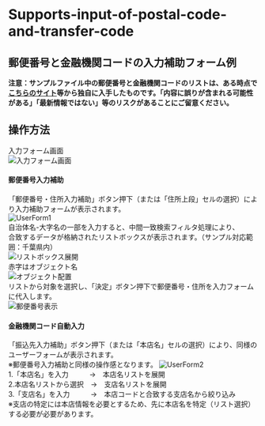 # Supports-input-of-postal-code-and-transfer-code
## 郵便番号と金融機関コードの入力補助フォーム例
**注意：サンプルファイル中の郵便番号と金融機関コードのリストは、ある時点で[こちらのサイト](https://www.post.japanpost.jp/zipcode/download.html)等から独自に入手したものです。「内容に誤りが含まれる可能性がある」「最新情報ではない」等のリスクがあることにご留意ください。**
## 操作方法
入力フォーム画面  
![入力フォーム画面](https://github.com/takayuki818/Supports-input-of-postal-code-and-transfer-code/assets/147408435/2badc5e3-df93-4c25-9551-16c8456a3d74)  
#### 郵便番号入力補助
「郵便番号・住所入力補助」ボタン押下（または「住所上段」セルの選択）により入力補助フォームが表示されます。  
![UserForm1](https://github.com/takayuki818/Supports-input-of-postal-code-and-transfer-code/assets/147408435/4ead9bef-2ebf-4ff2-b86a-f160ab728706)  
自治体名-大字名の一部を入力すると、中間一致検索フィルタ処理により、  
合致するデータが格納されたリストボックスが表示されます。（サンプル対応範囲：千葉県内）  
![リストボックス展開](https://github.com/takayuki818/Supports-input-of-postal-code-and-transfer-code/assets/147408435/53330b7c-b924-4491-8762-7bb86cbfafe7)  
赤字はオブジェクト名  
![オブジェクト配置](https://github.com/takayuki818/Supports-input-of-postal-code-and-transfer-code/assets/147408435/03baa3e9-2601-4398-90be-896bc50402fb)  
リストから対象を選択し、「決定」ボタン押下で郵便番号・住所を入力フォームに代入します。  
![郵便番号表示](https://github.com/takayuki818/Supports-input-of-postal-code-and-transfer-code/assets/147408435/1a56e355-edb4-4224-96f1-5e0ef2d2a94d)  
#### 金融機関コード自動入力
「振込先入力補助」ボタン押下（または「本店名」セルの選択）により、同様のユーザーフォームが表示されます。  
※郵便番号入力補助と同様の操作感となります。
![UserForm2](https://github.com/takayuki818/Supports-input-of-postal-code-and-transfer-code/assets/147408435/ac65fbcd-6b4d-4393-9944-253bf7409a20)  
1.「本店名」を入力　　　→　本店名リストを展開  
2.本店名リストから選択　→　支店名リストを展開  
3.「支店名」を入力　　　→　本店コードと合致する支店名から絞り込み  
※支店の特定には本店情報を必要とするため、先に本店名を特定（リスト選択）する必要が必要があります。

